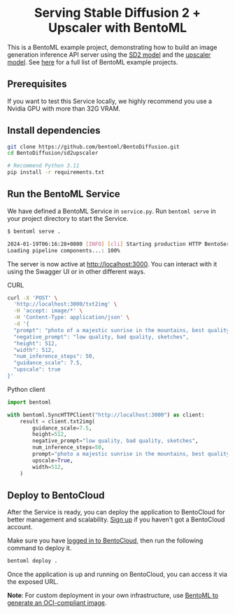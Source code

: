 <div align="center">
    <h1 align="center">Serving Stable Diffusion 2 + Upscaler with BentoML</h1>
</div>

This is a BentoML example project, demonstrating how to build an image generation inference API server using the [SD2 model](https://huggingface.co/stabilityai/stable-diffusion-2) and the [upscaler model](https://huggingface.co/stabilityai/stable-diffusion-x4-upscaler). See [here](https://github.com/bentoml/BentoML/tree/main/examples) for a full list of BentoML example projects.

## Prerequisites

If you want to test this Service locally, we highly recommend you use a Nvidia GPU with more than 32G VRAM.

## Install dependencies

```bash
git clone https://github.com/bentoml/BentoDiffusion.git
cd BentoDiffusion/sd2upscaler

# Recommend Python 3.11
pip install -r requirements.txt
```

## Run the BentoML Service

We have defined a BentoML Service in `service.py`. Run `bentoml serve` in your project directory to start the Service.

```bash
$ bentoml serve .

2024-01-19T06:16:28+0800 [INFO] [cli] Starting production HTTP BentoServer from "service:SD2Service" listening on http://localhost:3000 (Press CTRL+C to quit)
Loading pipeline components...: 100%
```

The server is now active at [http://localhost:3000](http://localhost:3000/). You can interact with it using the Swagger UI or in other different ways.

CURL

```bash
curl -X 'POST' \
  'http://localhost:3000/txt2img' \
  -H 'accept: image/*' \
  -H 'Content-Type: application/json' \
  -d '{
  "prompt": "photo of a majestic sunrise in the mountains, best quality, 4k",
  "negative_prompt": "low quality, bad quality, sketches",
  "height": 512,
  "width": 512,
  "num_inference_steps": 50,
  "guidance_scale": 7.5,
  "upscale": true
}'
```

Python client

```python
import bentoml

with bentoml.SyncHTTPClient("http://localhost:3000") as client:
    result = client.txt2img(
        guidance_scale=7.5,
        height=512,
        negative_prompt="low quality, bad quality, sketches",
        num_inference_steps=50,
        prompt="photo a majestic sunrise in the mountains, best quality, 4k",
        upscale=True,
        width=512,
    )
```

## Deploy to BentoCloud

After the Service is ready, you can deploy the application to BentoCloud for better management and scalability. [Sign up](https://www.bentoml.com/) if you haven't got a BentoCloud account.

Make sure you have [logged in to BentoCloud](https://docs.bentoml.com/en/latest/bentocloud/how-tos/manage-access-token.html), then run the following command to deploy it.

```bash
bentoml deploy .
```

Once the application is up and running on BentoCloud, you can access it via the exposed URL.

**Note**: For custom deployment in your own infrastructure, use [BentoML to generate an OCI-compliant image](https://docs.bentoml.com/en/latest/guides/containerization.html).

